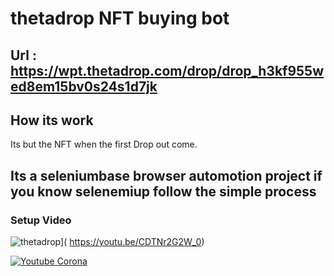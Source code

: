 # thetadrop NFT buying bot
## Url : https://wpt.thetadrop.com/drop/drop_h3kf955wed8em15bv0s24s1d7jk

## How its work
Its but the NFT when the first Drop out come.

## Its a seleniumbase browser automotion project if you know selenemiup follow the simple process

### Setup Video 


![thetadrop](https://user-images.githubusercontent.com/4492335/144695923-55809224-0f2e-4b02-90e2-b671de8d3de6.png)](
https://youtu.be/CDTNr2G2W_0)

[![Youtube Corona](https://user-images.githubusercontent.com/4492335/144695923-55809224-0f2e-4b02-90e2-b671de8d3de6.png)](https://www.youtube.com/watch?v=CDTNr2G2W_0)
